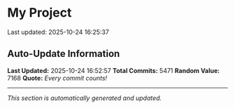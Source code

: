 # My Project


Last updated: 2025-10-24 16:25:37






































































































































































































































































































































































































































































































































































































































































































































































































































































































































































































































































































































































































































































































































































































































































































































































































































































































































































































































































































































































































































































































































































































































































































































































































































































































































































































































































































































































































































































































































































































































































































































































































































































































































































































































































































































































































































































































































































































































































































































































































































































































































































































































































































































































































































































































































































































































































































































































































































































































































































































































































































































































































































































































































































































































































































































































































































































































































































































































































































































































































































































































## Auto-Update Information

**Last Updated:** 2025-10-24 16:52:57
**Total Commits:** 5471
**Random Value:** 7168
**Quote:** _Every commit counts!_

---
_This section is automatically generated and updated._